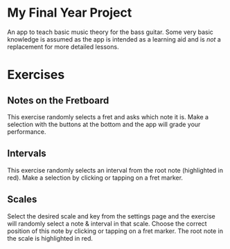 # My Final Year Project

An app to teach basic music theory for the bass guitar. Some very basic knowledge is assumed as the app is intended as a learning aid and is *not* a replacement for more detailed lessons.

# Exercises

## Notes on the Fretboard
This exercise randomly selects a fret and asks which note it is. Make a selection with the buttons at the bottom and the app will grade your performance.

## Intervals
This exercise randomly selects an interval from the root note (highlighted in red). Make a selection by clicking or tapping on a fret marker.

## Scales
Select the desired scale and key from the settings page and the exercise will randomly select a note & interval in that scale. Choose the correct position of this note by clicking or tapping on a fret marker. The root note in the scale is highlighted in red.